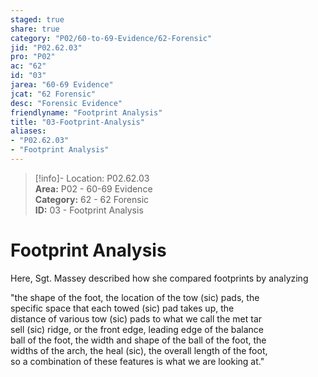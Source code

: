 ```yaml
---  
staged: true  
share: true  
category: "P02/60-to-69-Evidence/62-Forensic"  
jid: "P02.62.03"  
pro: "P02"  
ac: "62"  
id: "03"  
jarea: "60-69 Evidence"  
jcat: "62 Forensic"  
desc: "Forensic Evidence"  
friendlyname: "Footprint Analysis"  
title: "03-Footprint-Analysis"  
aliases:   
- "P02.62.03"  
- "Footprint Analysis"  
---  
```

>[!info]- Location: P02.62.03  
>**Area:** P02 - 60-69 Evidence  
>**Category:** 62 - 62 Forensic  
>**ID:** 03 - Footprint Analysis  
  
# Footprint Analysis  
  
Here, Sgt. Massey described how she compared footprints by analyzing  
  
"the shape of the foot, the location of the tow (sic) pads, the    
specific space that each towed (sic) pad takes up, the    
distance of various tow (sic) pads to what we call the met tar    
sell (sic) ridge, or the front edge, leading edge of the balance    
ball of the foot, the width and shape of the ball of the foot, the    
widths of the arch, the heal (sic), the overall length of the foot,    
so a combination of these features is what we are looking at."  
